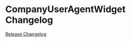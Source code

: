 # CompanyUserAgentWidget Changelog

[Release Changelog](https://github.com/spryker-shop/company-user-agent-widget/releases)
